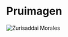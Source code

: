 # Pruimagen


![Zurisaddai Morales](https://user-images.githubusercontent.com/73726138/197274784-855afa3b-b969-4ea9-9329-dfe2996d454c.jpg)


